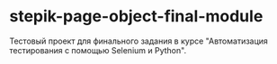 # stepik-page-object-final-module
Тестовый проект для финального задания в курсе "Автоматизация тестирования с помощью Selenium и Python".
